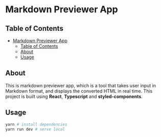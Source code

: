 # Markdown Previewer App

## Table of Contents

- [Markdown Previewer App](#Markdown-Previewer-App)
  - [Table of Contents](#table-of-contents)
  - [About ](#about-)
  - [Usage ](#usage-)

## About <a name = "about"></a>

This is markdown previewer app, which is a tool that takes user input in Markdown format, and displays the converted HTML in real time. This project is built using **React**, **Typescript** and **styled-components**.

## Usage <a name = "usage"></a>

```bash
yarn # install dependencies
yarn run dev # serve local
```
